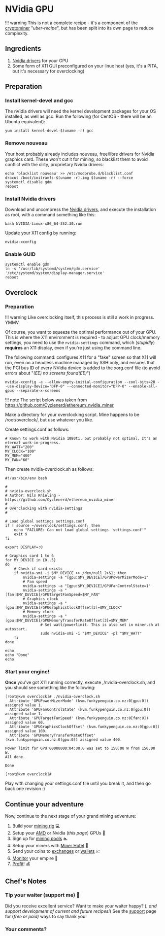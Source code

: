 # NVidia GPU

!!! warning
    This is not a complete recipe - it's a component of the [cryptominer](/recipes/cryptominer/) "_uber-recipe_", but has been split into its own page to reduce complexity.

## Ingredients

1. [Nvidia drivers](http://www.nvidia.com/Download/driverResults.aspx/104284/en-us) for your GPU
2. Some form of X11 GUI preconfigured on your linux host (yes, it's a PITA, but it's necessary for overclocking)

## Preparation

### Install kernel-devel and gcc

The nVidia drivers will need the kernel development packages for your OS installed, as well as gcc. Run the following (for CentOS - there will be an Ubuntu equivalent):

```yum install kernel-devel-$(uname -r) gcc```

### Remove nouveau

Your host probably already includes nouveau, free/libre drivers for Nvidia graphics card. These won't cut it for mining, so blacklist them to avoid conflict with the dirty, proprietary Nvidia drivers:

```
echo 'blacklist nouveau' >> /etc/modprobe.d/blacklist.conf
dracut /boot/initramfs-$(uname -r).img $(uname -r) --force
systemctl disable gdm
reboot
```

### Install Nvidia drivers

Download and uncompress the [Nvidia drivers](http://www.nvidia.com/Download/driverResults.aspx/104284/en-us), and execute the installation as root, with a command something like this:

```bash NVIDIA-Linux-x86_64-352.30.run```

Update your X11 config by running:

```
nvidia-xconfig
```

### Enable GUID

```
systemctl enable gdm
ln -s '/usr/lib/systemd/system/gdm.service' '/etc/systemd/system/display-manager.service'
reboot
```

## Overclock

### Preparation

!!! warning
    Like overclocking itself, this process is still a work in progress. YMMV.

Of course, you want to squeeze the optimal performance out of your GPU. This is where the X11 environment is required - to adjust GPU clock/memory settings, you need to use the ```nvidia-settings``` command, which (_stupidly_) **requires** an X11 display, even if you're just using the command line.

The following command: configures X11 for a "fake" screen so that X11 will run, even on a headless machine managed by SSH only, and ensures that the PCI bus ID of every NVidia device is added to the xorg.conf file (to avoid errors about "_(EE) no screens found(EE)_")

```
nvidia-xconfig -a --allow-empty-initial-configuration --cool-bits=28 --use-display-device="DFP-0" --connected-monitor="DFP-0" --enable-all-gpus --separate-x-screens
```

!!! note
    The script below was taken from  https://github.com/Cyclenerd/ethereum_nvidia_miner

Make a directory for your overclocking script. Mine happens to be /root/overclock/, but use whatever you like.

Create settings.conf as follows:

```
# Known to work with Nvidia 1080ti, but probably not optimal. It's an eternal work-in-progress.
MY_WATT="200"
MY_CLOCK="100"
MY_MEM="400"
MY_FAN="60"
```

Then create nvidia-overclock.sh as follows:

```
#!/usr/bin/env bash

#
# nvidia-overclock.sh
# Author: Nils Knieling - https://github.com/Cyclenerd/ethereum_nvidia_miner
#
# Overclocking with nvidia-settings
#

# Load global settings settings.conf
if ! source ~/overclock/settings.conf; then
	echo "FAILURE: Can not load global settings 'settings.conf'"
	exit 9
fi

export DISPLAY=:0

# Graphics card 1 to 6
for MY_DEVICE in {0..5}
do
	# Check if card exists
	if nvidia-smi -i $MY_DEVICE >> /dev/null 2>&1; then
		nvidia-settings -a "[gpu:$MY_DEVICE]/GPUPowerMizerMode=1"
		# Fan speed
		nvidia-settings -a "[gpu:$MY_DEVICE]/GPUFanControlState=1"
		nvidia-settings -a "[fan:$MY_DEVICE]/GPUTargetFanSpeed=$MY_FAN"
		# Graphics clock
		nvidia-settings -a "[gpu:$MY_DEVICE]/GPUGraphicsClockOffset[3]=$MY_CLOCK"
		# Memory clock
		nvidia-settings -a "[gpu:$MY_DEVICE]/GPUMemoryTransferRateOffset[3]=$MY_MEM"
                # Set watt/powerlimit. This is also set in miner.sh at autostart.
                sudo nvidia-smi -i "$MY_DEVICE" -pl "$MY_WATT"
	fi
done

echo
echo "Done"
echo
```

### Start your engine!

**Once** you've got X11 running correctly, execute ,/nvidia-overclock.sh, and you should see something like the following:

```
[root@kvm overclock]# ./nvidia-overclock.sh
  Attribute 'GPUPowerMizerMode' (kvm.funkypenguin.co.nz:0[gpu:0]) assigned value 1.
  Attribute 'GPUFanControlState' (kvm.funkypenguin.co.nz:0[gpu:0]) assigned value 1.
  Attribute 'GPUTargetFanSpeed' (kvm.funkypenguin.co.nz:0[fan:0]) assigned value 60.
  Attribute 'GPUGraphicsClockOffset' (kvm.funkypenguin.co.nz:0[gpu:0]) assigned value 100.
  Attribute 'GPUMemoryTransferRateOffset' (kvm.funkypenguin.co.nz:0[gpu:0]) assigned value 400.

Power limit for GPU 00000000:04:00.0 was set to 150.00 W from 150.00 W.
All done.

Done

[root@kvm overclock]#
```

Play with changing your settings.conf file until you break it, and then go back one revision :)

## Continue your adventure

Now, continue to the next stage of your grand mining adventure:

1. Build your [mining rig](/recipes/cryptominer/mining-rig/) 💻
2. Setup your [AMD](/recipes/cryptominer/amd-gpu/) or Nvidia (_this page_) GPUs 🎨
3. Sign up for [mining pools](/recipes/cryptominer/mining-pool/) :swimmer:
4. Setup your miners with [Miner Hotel](/recipes/cryptominer/minerhotel/) 🏨
5. Send your coins to [exchanges](/recipes/cryptominer/exchange/) or [wallets](/recipes/cryptominer/wallet/) 💹
6. [Monitor](/recipes/cryptominer/monitor/) your empire :heartbeat:
7. [Profit](/recipes/cryptominer/profit/)! 💰


## Chef's Notes

### Tip your waiter (support me) 👏

Did you receive excellent service? Want to make your waiter happy? (_..and support development of current and future recipes!_) See the [support](/support/) page for (_free or paid)_ ways to say thank you! 

### Your comments? 
